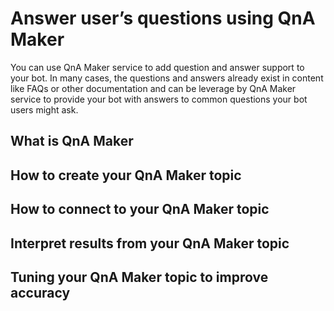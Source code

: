 # Answer user’s questions using QnA Maker
You can use QnA Maker service to add question and answer support to your bot. In many cases, the questions and answers already exist in content like FAQs or other documentation and can be leverage by QnA Maker service to provide your bot with answers to common questions your bot users might ask.

## What is QnA Maker

## How to create your QnA Maker topic

## How to connect to your QnA Maker topic

## Interpret results from your QnA Maker topic

## Tuning your QnA Maker topic to improve accuracy




  
